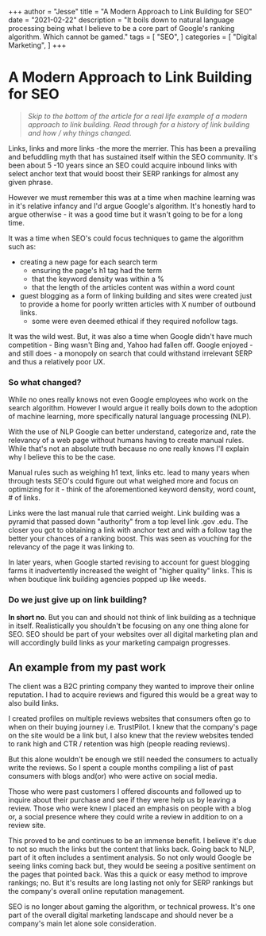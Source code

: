 +++
author = "Jesse"
title = "A Modern Approach to Link Building for SEO"
date = "2021-02-22"
description = "It boils down to natural language processing being what I believe to be a core part of Google's ranking algorithm. Which cannot be gamed."
tags = [
    "SEO",
]
categories = [
    "Digital Marketing",
]
+++
# A Modern Approach to Link Building for SEO

> *Skip to the bottom of the article for a real life example of a modern approach to link building. Read through for a history of link building and how / why things changed.*

Links, links and more links -the more the merrier. This has been a prevailing and befuddling myth that has sustained itself within the SEO community. It's been about 5 -10 years since an SEO could acquire inbound links with select anchor text that would boost their SERP rankings for almost any given phrase.

However we must remember this was at a time when machine learning was in it's relative infancy and I'd argue Google's algorithm. It's honestly hard to argue otherwise - it was a good time but it wasn't going to be for a long time. 

It was a time when SEO's could focus techniques to game the algorithm such as:
- creating a new page for each search term
	- ensuring the page's h1 tag had the term
	- that the keyword density was within a %
	- that the length of the articles content was within a word count
- guest blogging as a form of linking building and sites were created just to provide a home for poorly written articles with X number of outbound links.
	- some were even deemed ethical if they required nofollow tags.

It was the wild west. But, it was also a time when Google didn't have much competition - Bing wasn't Bing and, Yahoo had fallen off. Google enjoyed - and still does - a monopoly on search that could withstand irrelevant SERP and thus a relatively poor UX.

### So what changed?

While no ones really knows not even Google employees who work on the search algorithm. However I would argue it really boils down to the adoption of machine learning, more specifically natural language processing (NLP).

With the use of NLP Google can better understand, categorize and, rate the relevancy of a web page without humans having to create manual rules. While that's not an absolute truth because no one really knows I'll explain why I believe this to be the case.

Manual rules such as weighing h1 text, links etc. lead to many years when through tests SEO's could figure out what weighed more and focus on optimizing for it - think of the aforementioned keyword density, word count, # of links.

Links were the last manual rule that carried weight. Link building was a pyramid that passed down "authority" from a top level link .gov .edu. The closer you got to obtaining a link with anchor text and with a follow tag the better your chances of a ranking boost. This was seen as vouching for the relevancy of the page it was linking to.

In later years, when Google started revising to account for guest blogging farms it inadvertently increased the weight of "higher quality" links. This is when boutique link building agencies popped up like weeds.

### Do we just give up on link building?

**In short no**. But you can and should not think of link building as a technique in itself. Realistically you shouldn't be focusing on any one thing alone for SEO. SEO should be part of your websites over all digital marketing plan and will accordingly build links as your marketing campaign progresses.

## An example from my past work

The client was a B2C printing company they wanted to improve their online reputation. I had to acquire reviews and figured this would be a great way to also build links. 

I created profiles on multiple reviews websites that consumers often go to when on their buying journey i.e. TrustPilot. I knew that the company's page on the site would be a link but, I also knew that the review websites tended to rank high and CTR / retention was high (people reading reviews).

But this alone wouldn't be enough we still needed the consumers to actually write the reviews. So I spent a couple months compiling a list of past consumers with blogs and(or) who were active on social media. 

Those who were past customers I offered discounts and followed up to inquire about their purchase and see if they were help us by leaving a review. Those who were knew I placed an emphasis on people with a blog or, a social presence where they could write a review in addition to on a review site.

This proved to be and continues to be an immense benefit. I believe it's due to not so much the links but the content that links back. Going back to NLP, part of it often includes a sentiment analysis. So not only would Google be seeing links coming back but, they would be seeing a positive sentiment on the pages that pointed back. Was this a quick or easy method to improve rankings; no. But it's results are long lasting not only for SERP rankings but the company's overall online reputation management.

SEO is no longer about gaming the algorithm, or technical prowess. It's one part of the overall digital marketing landscape and should never be a company's main let alone sole consideration.

